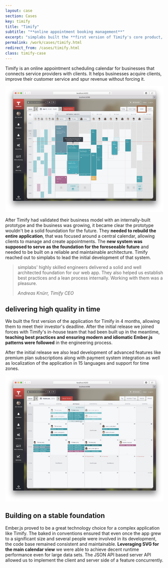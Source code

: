 ```yaml
---
layout: case
section: Cases
key: timify
title: "Timify"
subtitle: "**online appointment booking management**"
excerpt: "simplabs built the **first version of Timify's core product, providing them with a solid foundation** for the future. The newly built in-house engineering team was able to pick that up and continue development afterwards."
permalink: /work/cases/timify.html
redirect_from: /cases/timify.html
class: timify-case
---
```


<div class="content-section intro">
  <div class="container">
    <div class="row">
      <div class="col-12 col-md-6 order-md-2 d-flex flex-column justify-content-center">
        <p>Timify is an online appointment scheduling calendar for businesses that connects service providers with clients. It helps businesses acquire clients, improve their customer service and spur revenue without forcing it.</p>
      </div>
      <div class="col-12 col-md-6 order-md-1 d-flex align-items-center justify-content-center">
        <img src="/images/cases/timify/weekly-view.png" class="img-fluid" alt="Weekly view">
      </div>
    </div>
  </div>
</div>

<div class="content-section">
  <div class="container">
    <div class="row">
      <div class="col-12 col-sm-10 offset-sm-1 col-lg-8 offset-lg-2">
        <p>After Timify had validated their business model with an internally-built prototype and the business was growing, it became clear the prototype wouldn't be a solid foundation for the future. They <strong>needed to rebuild the entire application</strong>, that was focused around a central calendar, allowing clients to manage and create appointments. The <strong>new system was supposed to serve as the foundation for the foreseeable future</strong> and needed to be built on a reliable and maintainable architecture. Timify reached out to simplabs to lead the initial development of that system.</p>
      </div>
    </div>
  </div>
</div>

<div class="content-section quote highlight">
  <div class="container">
    <div class="row">
      <div class="col-12 col-sm-10 offset-sm-1 col-lg-8 offset-lg-2">
        <blockquote>
          <p>simplabs' highly skilled engineers delivered a solid and well architected foundation for our web app. They also helped us establish best practices and a lean process internally. Working with them was a pleasure.</p>
          <footer><cite>Andreas Knürr, Timify CEO</cite></footer>
        </blockquote>
      </div>
    </div>
  </div>
</div>

<div class="content-section">
  <div class="container">
    <div class="row">
      <div class="col-12 col-md-6 d-flex flex-column justify-content-center">
        <h2>delivering high quality in time</h2>
        <p>We built the first version of the application for Timify in 4 months, allowing them to meet their investor's deadline. After the initial release we joined forces with Timify's in-house team that had been built up in the meantime, <strong>teaching best practices and ensuring modern and idiomatic Ember.js patterns were followed</strong> in the engineering process.</p>
        <p>After the initial release we also lead development of advanced features like premium plan subscriptions along with payment system integration as well as localization of the application in 15 languages and support for time zones. </p>
      </div>
      <div class="col-12 col-md-6 d-flex align-items-center justify-content-center">
        <img src="/images/cases/timify/monthly-view.png" class="img-fluid" alt="Monthly view">
      </div>
    </div>
  </div>
</div>

<div class="content-section">
  <div class="container">
    <div class="row">
      <div class="col-12 col-sm-4 offset-sm-1 col-lg-3 offset-lg-2">
        <h2>Building on a stable foundation</h2>
      </div>
      <div class="col-12 col-md-6 col-lg-5">
        <p>Ember.js proved to be a great technology choice for a complex application like Timify. The baked in conventions ensured that even once the app grew to a significant size and several people were involved in its development, the code base remained consistent and maintainable. <strong>Leveraging SVG for the main calendar view</strong> we were able to achieve decent runtime performance even for large data sets. The JSON API based server API allowed us to implement the client and server side of a feature concurrently.</p>
      </div>
    </div>
  </div>
</div>
